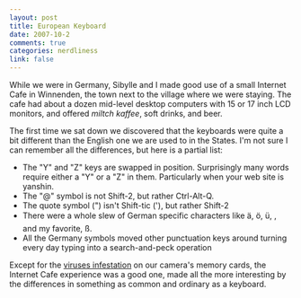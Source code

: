 ```yaml
--- 
layout: post
title: European Keyboard
date: 2007-10-2
comments: true
categories: nerdliness
link: false
---
```

While we were in Germany, Sibylle and I made good use of a small Internet Cafe in Winnenden, the town next to the village where we were staying.  The cafe had about a dozen mid-level desktop computers with 15 or 17 inch LCD monitors, and offered <i>miltch kaffee</i>, soft drinks, and beer.

The first time we sat down we discovered that the keyboards were quite a bit different than the English one we are used to in the States.  I'm not sure I can remember all the differences, but here is a partial list:

<ul>
<li class="il">The "Y" and "Z" keys are swapped in position.  Surprisingly many words require either a "Y" or a "Z" in them.  Particularly when your web site is yanshin. </li>
<li class="il">The "@" symbol is not Shift-2, but rather Ctrl-Alt-Q.</li>
<li class="il">The quote symbol (") isn't Shift-tic ('), but rather Shift-2</li>
<li class="il">There were a whole slew of German specific characters like ä, ö, ü, , and my favorite, ß.</li>
<li class="il">All the Germany symbols moved other punctuation keys around turning every day typing into a search-and-peck operation</li>
</ul>

Except for the <a href="http://www.zanshin.net/blogs/001332.html" title="Memory Card Infected">viruses infestation</a> on our camera's memory cards, the Internet Cafe experience was a good one, made all the more interesting by the differences in something as common and ordinary as a keyboard.
